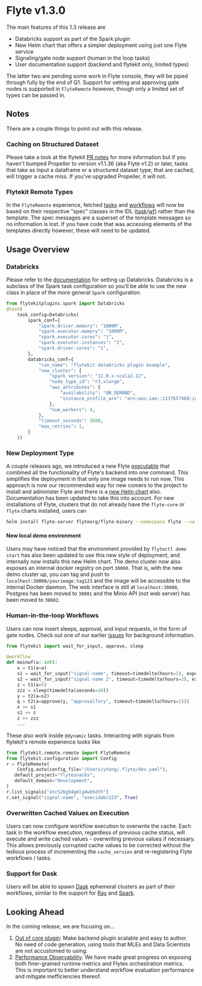 # Flyte v1.3.0

The main features of this 1.3 release are

* Databricks support as part of the Spark plugin
* New Helm chart that offers a simpler deployment using just one Flyte service
* Signaling/gate node support (human in the loop tasks)
* User documentation support (backend and flytekit only, limited types)

The latter two are pending some work in Flyte console, they will be piped through fully by the end of Q1. Support for setting and approving gate nodes is supported in `FlyteRemote` however, though only a limited set of types can be passed in.

## Notes
There are a couple things to point out with this release.

### Caching on Structured Dataset
Please take a look at the flytekit [PR notes](https://github.com/flyteorg/flytekit/pull/1159) for more information but if you haven't bumped Propeller to version v1.1.36 (aka Flyte v1.2) or later, tasks that take as input a dataframe or a structured dataset type, that are cached, will trigger a cache miss. If you've upgraded Propeller, it will not.

### Flytekit Remote Types
In the `FlyteRemote` experience, fetched [tasks](https://github.com/flyteorg/flytekit/blob/0585b1394c6a6a90a35e8a337bc079bead6f7eb2/flytekit/remote/entities.py#L35) and [workflows](https://github.com/flyteorg/flytekit/blob/0585b1394c6a6a90a35e8a337bc079bead6f7eb2/flytekit/remote/entities.py#L478) will now be based on their respective "spec" classes in the IDL ([task](https://github.com/flyteorg/flyteidl/blob/fd05a1329597230c352372c5948fc1bd5af48b44/protos/flyteidl/admin/task.proto#L55)/[wf](https://github.com/flyteorg/flyteidl/blob/fd05a1329597230c352372c5948fc1bd5af48b44/protos/flyteidl/admin/workflow.proto#L54)) rather than the template. The spec messages are a superset of the template messages so no information is lost.  If you have code that was accessing elements of the templates directly however, these will need to be updated.

## Usage Overview
### Databricks
Please refer to the [documentation](https://docs.flyte.org/en/latest/deployment/plugin_setup/webapi/databricks.html#deployment-plugin-setup-webapi-databricks) for setting up Databricks.
Databricks is a subclass of the Spark task configuration so you'll be able to use the new class in place of the more general `Spark` configuration.

```python
from flytekitplugins.spark import Databricks
@task(
    task_config=Databricks(
        spark_conf={
            "spark.driver.memory": "1000M",
            "spark.executor.memory": "1000M",
            "spark.executor.cores": "1",
            "spark.executor.instances": "2",
            "spark.driver.cores": "1",
        },
        databricks_conf={
            "run_name": "flytekit databricks plugin example",
            "new_cluster": {
                "spark_version": "11.0.x-scala2.12",
                "node_type_id": "r3.xlarge",
                "aws_attributes": {
                    "availability": "ON_DEMAND",
                    "instance_profile_arn": "arn:aws:iam::1237657460:instance-profile/databricks-s3-role",
                },
                "num_workers": 4,
            },
            "timeout_seconds": 3600,
            "max_retries": 1,
        }
    ))
```

### New Deployment Type
A couple releases ago, we introduced a new Flyte [executable](https://github.com/flyteorg/flyte/blob/master/cmd/main.go) that combined all the functionality of Flyte's backend into one command. This simplifies the deployment in that only one image needs to run now.  This approach is now our recommended way for new comers to the project to install and administer Flyte and there is a [new Helm chart](https://github.com/flyteorg/flyte/tree/master/charts/flyte-binary) also. Documentation has been updated to take this into account. For new installations of Flyte, clusters that do not already have the `flyte-core` or `flyte` charts installed, users can
```bash
helm install flyte-server flyteorg/flyte-binary --namespace flyte --values your_values.yaml
```

#### New local demo environment
Users may have noticed that the environment provided by `flytectl demo start` has also been updated to use this new style of deployment, and internally now installs this new Helm chart. The demo cluster now also exposes an internal docker registry on port `30000`. That is, with the new demo cluster up, you can tag and push to `localhost:30000/yourimage:tag123` and the image will be accessible to the internal Docker daemon. The web interface is still at `localhost:30080`, Postgres has been moved to `30001` and the Minio API (not web server) has been moved to `30002`.

### Human-in-the-loop Workflows
Users can now insert sleeps, approval, and input requests, in the form of gate nodes. Check out one of our earlier [issues](https://github.com/flyteorg/flyte/issues/208) for background information.

```python
from flytekit import wait_for_input, approve, sleep

@workflow
def mainwf(a: int):
    x = t1(a=a)
    s1 = wait_for_input("signal-name", timeout=timedelta(hours=1), expected_type=bool)
    s2 = wait_for_input("signal name 2", timeout=timedelta(hours=2), expected_type=int)
    z = t1(a=5)
    zzz = sleep(timedelta(seconds=10))
    y = t2(a=s2)
    q = t2(a=approve(y, "approvalfory", timeout=timedelta(hours=2)))
    x >> s1
    s1 >> z
    z >> zzz
    ...
```

These also work inside `@dynamic` tasks. Interacting with signals from flytekit's remote experience looks like
```python
from flytekit.remote.remote import FlyteRemote
from flytekit.configuration import Config
r = FlyteRemote(
    Config.auto(config_file="/Users/ytong/.flyte/dev.yaml"),
   default_project="flytesnacks",
   default_domain="development",
)
r.list_signals("atc526g94gmlg4w65dth")
r.set_signal("signal-name", "execidabc123", True)
```

### Overwritten Cached Values on Execution
Users can now configure workflow execution to overwrite the cache. Each task in the workflow execution, regardless of previous cache status, will execute and write cached values - overwriting previous values if necessary. This allows previously corrupted cache values to be corrected without the tedious process of incrementing the `cache_version` and re-registering Flyte workflows / tasks.


### Support for Dask
Users will be able to spawn [Dask](https://www.dask.org/) ephemeral clusters as part of their workflows, similar to the support for [Ray](https://docs.flyte.org/en/latest/flytesnacks/auto/integrations/kubernetes/ray_example/ray_example.html#sphx-glr-auto-integrations-kubernetes-ray-example-ray-example-py) and [Spark](https://docs.flyte.org/projects/cookbook/en/stable/auto/integrations/kubernetes/k8s_spark/pyspark_pi.html).


## Looking Ahead
In the coming release, we are focusing on...
1. [Out of core plugin](https://hackmd.io/k_hMtUsGTbKl2IksC3IjkA): Make backend plugin scalable and easy to author. No need of code generation, using tools that MLEs and Data Scientists are not accustomed to using.
2. [Performance Observability](https://github.com/flyteorg/flyte/blob/60ba3a603ed1e4fcd47da3ed89dde422faa4d188/rfc/system/2995-performance-benchmarking.md): We have made great progress on exposing both finer-grained runtime metrics and Flytes orchestration metrics. This is important to better understand workflow evaluation performance and mitigate inefficiencies thereof.
